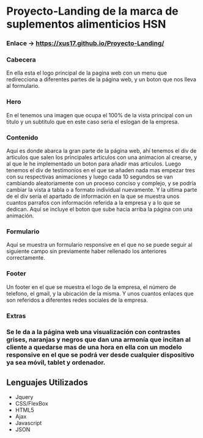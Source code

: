 # Proyecto-Landing de la marca de suplementos alimenticios HSN

### Enlace -> https://xus17.github.io/Proyecto-Landing/

<h3>Cabecera</h3>
En ella esta el logo principal de la pagina web con un menu que redirecciona a diferentes partes de la página web, y un boton que nos lleva al formulario.

<h3>Hero</h3>
En el tenemos una imagen que ocupa el 100% de la vista principal con un titulo y un subtitulo que en este caso seria el eslogan de la empresa.

<h3>Contenido</h3>
  Aquí es donde abarca la gran parte de la página web, ahí tenemos el div de articulos que salen los principales articulos con una animacion al crearse,
  y al que le he implementado un boton para añadir mas articulos.
  Luego tenemos el div de testimonios en el que se añaden nada mas empezar tres con su respectivas animaciones y luego cada 10 segundos se van cambiando aleatoriamente con un      proceso conciso y complejo, y se podría cambiar la vista  a tabla o a formato individual nuevamente.
  Y la ultima parte de el div sería el apartado de información en la que se muestra unos cuantos parrafos con información referida a la empresa y a lo que se dedican.
  Aquí se incluye el boton que sube hacia arriba la página con una animación.
  
  <h3>Formulario</h3>
  Aquí se muestra un formulario responsive en el que no se puede seguir al siguiente campo sin previamente haber rellenado los anteriores correctamente.
  
  <h3>Footer</h3>
  Un footer en el que se muestra el logo de la empresa, el número de telefono, el gmail, y la ubicación de la misma. Y unos cuantos enlaces que son referidos a diferentes redes sociales de la empresa.
  
  <h3>Extras<h3>
  Se le da a la página web una visualización con contrastes grises, naranjas y negros que dan una armonía que incitan al cliente a quedarse mas de una hora en ella con  un modelo responsive en el que se podrá ver desde cualquier dispositivo ya sea móvil, tablet y ordenador.
  
## Lenguajes Utilizados
- Jquery
- CSS/FlexBox
- HTML5
- Ajax
- Javascript
- JSON

